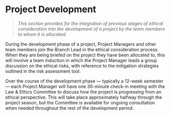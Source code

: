# Project Development
> _This section provides for the integration of previous stages of ethical consideration into the development of a project by the team members to whom it is allocated._

During the development phase of a project, Project Managers and other team members join the Branch Lead in the ethical consideration process. When they are being briefed on the project they have been allocated to, this will involve a team induction in which the Project Manager leads a group discussion on the ethical risks, with reference to the mitigation strategies outlined in the risk assessment tool.

Over the course of the development phase — typically a 12-week semester — each Project Manager will have one 30-minute check-in meeting with the Law & Ethics Committee to discuss how the project is progressing from an ethical perspective. This will take place approximately halfway through the project season, but the Committee is available for ongoing consultation when needed throughout the rest of the development period.
